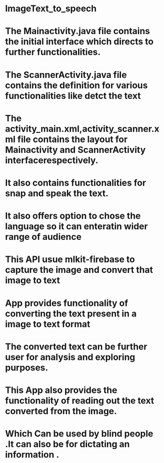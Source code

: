 # ImageText_to_speech
# The Mainactivity.java file contains the initial interface which directs to further functionalities.
# The ScannerActivity.java file contains the definition for various functionalities like detct the text
# The activity_main.xml,activity_scanner.xml file contains the layout for Mainactivity and ScannerActivity interfacerespectively. 
# It also contains functionalities for snap and speak the text. 
# It also offers option to chose the language so it can enteratin wider range of audience
# This API usue mlkit-firebase to capture the image and convert that image to text
# App provides functionality of converting the text present in a image to text format 
# The converted text can be further user for analysis and exploring purposes.
# This App also provides the functionality of reading out the text converted from the image. 
# Which Can be used by blind people .It can also be for dictating an information .
